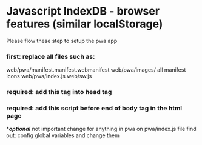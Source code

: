 # Javascript IndexDB - browser features (similar localStorage)


Please flow these step to setup the pwa app


### first: replace all files such as:
 web/pwa/manifest.manifest.webmanifest
 web/pwa/images/ all manifest icons
 web/pwa/index.js
 web/sw.js

### required: add this tag into head tag 
<link rel="manifest" href="pwa/manifest.webmanifest" />


### required: add this script before end of body tag in the html page
<script src="pwa/index.js"></script>



****optional*** not important
change for anything in pwa on pwa/index.js file
find out: config global variables and change them

